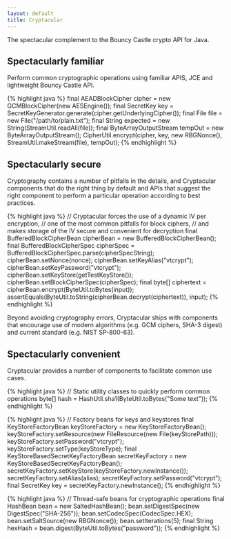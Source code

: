 ```yaml
---
layout: default
title: Cryptacular
---
```

The spectacular complement to the Bouncy Castle crypto API for Java.

## Spectacularly familiar
Perform common cryptographic operations using familiar APIS, JCE and lightweight Bouncy Castle API.

{% highlight java %}
final AEADBlockCipher cipher = new GCMBlockCipher(new AESEngine());
final SecretKey key = SecretKeyGenerator.generate(cipher.getUnderlyingCipher());
final File file = new File("/path/to/plain.txt");
final String expected = new String(StreamUtil.readAll(file));
final ByteArrayOutputStream tempOut = new ByteArrayOutputStream();
CipherUtil.encrypt(cipher, key, new RBGNonce(), StreamUtil.makeStream(file), tempOut);
{% endhighlight %}

## Spectacularly secure
Cryptography contains a number of pitfalls in the details, and Cryptacular components that do the right thing by
default and APIs that suggest the right component to perform a particular operation according to best practices.

{% highlight java %}
// Cryptacular forces the use of a dynamic IV per encryption,
// one of the most common pitfalls for block ciphers,
// and makes storage of the IV secure and convenient for decryption
final BufferedBlockCipherBean cipherBean = new BufferedBlockCipherBean();
final BufferedBlockCipherSpec cipherSpec = BufferedBlockCipherSpec.parse(cipherSpecString);
cipherBean.setNonce(nonce);
cipherBean.setKeyAlias("vtcrypt");
cipherBean.setKeyPassword("vtcrypt");
cipherBean.setKeyStore(getTestKeyStore());
cipherBean.setBlockCipherSpec(cipherSpec);
final byte[] ciphertext = cipherBean.encrypt(ByteUtil.toBytes(input));
assertEquals(ByteUtil.toString(cipherBean.decrypt(ciphertext)), input);
{% endhighlight %}

Beyond avoiding cryptography errors, Cryptacular ships with components that encourage use of modern algorithms
(e.g. GCM ciphers, SHA-3 digest) and current standard (e.g. NIST SP-800-63).

## Spectacularly convenient
Cryptacular provides a number of components to facilitate common use cases.

{% highlight java %}
// Static utility classes to quickly perform common operations
byte[] hash = HashUtil.sha1(ByteUtil.toBytes("Some text"));
{% endhighlight %}

{% highlight java %}
// Factory beans for keys and keystores
final KeyStoreFactoryBean keyStoreFactory = new KeyStoreFactoryBean();
keyStoreFactory.setResource(new FileResource(new File(keyStorePath)));
keyStoreFactory.setPassword("vtcrypt");
keyStoreFactory.setType(keyStoreType);
final KeyStoreBasedSecretKeyFactoryBean secretKeyFactory = new KeyStoreBasedSecretKeyFactoryBean();
secretKeyFactory.setKeyStore(keyStoreFactory.newInstance());
secretKeyFactory.setAlias(alias);
secretKeyFactory.setPassword("vtcrypt");
final SecretKey key = secretKeyFactory.newInstance();
{% endhighlight %}

{% highlight java %}
// Thread-safe beans for cryptographic operations
final HashBean bean = new SaltedHashBean();
bean.setDigestSpec(new DigestSpec("SHA-256"));
bean.setCodecSpec(CodecSpec.HEX);
bean.setSaltSource(new RBGNonce());
bean.setIterations(5);
final String hexHash = bean.digest(ByteUtil.toBytes("password"));
{% endhighlight %}
